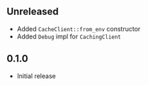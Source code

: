 Unreleased
----------
- Added `CacheClient::from_env` constructor
- Added `Debug` impl for `CachingClient`


0.1.0
-----
- Initial release
